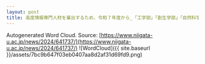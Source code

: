 ```yaml
---
layout: post
title: 高度情報専門人材を輩出するため、令和７年度から_「工学部」「創生学部」「自然科学研究科※」の_入学定員を増員します
---
```

Autogenerated Word Cloud.
Source\: [https://www.niigata-u.ac.jp/news/2024/641737/](https://www.niigata-u.ac.jp/news/2024/641737/)
![WordCloud]({{ site.baseurl }}/assets/7bc9b647f03eb0407aa8d2af31d69fd9.png)